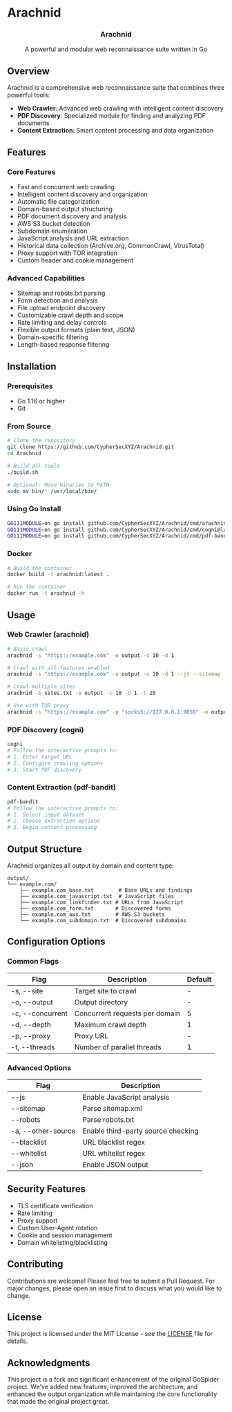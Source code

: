 # Arachnid

<p align="center">
  <h3 align="center">Arachnid</h3>
  <p align="center">A powerful and modular web reconnaissance suite written in Go</p>
</p>

## Overview

Arachnid is a comprehensive web reconnaissance suite that combines three powerful tools:
- **Web Crawler**: Advanced web crawling with intelligent content discovery
- **PDF Discovery**: Specialized module for finding and analyzing PDF documents
- **Content Extraction**: Smart content processing and data organization

## Features

### Core Features
* Fast and concurrent web crawling
* Intelligent content discovery and organization
* Automatic file categorization
* Domain-based output structuring
* PDF document discovery and analysis
* AWS S3 bucket detection
* Subdomain enumeration
* JavaScript analysis and URL extraction
* Historical data collection (Archive.org, CommonCrawl, VirusTotal)
* Proxy support with TOR integration
* Custom header and cookie management

### Advanced Capabilities
* Sitemap and robots.txt parsing
* Form detection and analysis
* File upload endpoint discovery
* Customizable crawl depth and scope
* Rate limiting and delay controls
* Flexible output formats (plain text, JSON)
* Domain-specific filtering
* Length-based response filtering

## Installation

### Prerequisites
- Go 1.16 or higher
- Git

### From Source
```bash
# Clone the repository
git clone https://github.com/CypherSecXYZ/Arachnid.git
cd Arachnid

# Build all tools
./build.sh

# Optional: Move binaries to PATH
sudo mv bin/* /usr/local/bin/
```

### Using Go Install
```bash
GO111MODULE=on go install github.com/CypherSecXYZ/Arachnid/cmd/arachnid@latest
GO111MODULE=on go install github.com/CypherSecXYZ/Arachnid/cmd/cogni@latest
GO111MODULE=on go install github.com/CypherSecXYZ/Arachnid/cmd/pdf-bandit@latest
```

### Docker
```bash
# Build the container
docker build -t arachnid:latest .

# Run the container
docker run -t arachnid -h
```

## Usage

### Web Crawler (arachnid)
```bash
# Basic crawl
arachnid -s "https://example.com" -o output -c 10 -d 1

# Crawl with all features enabled
arachnid -s "https://example.com" -o output -c 10 -d 1 --js --sitemap --robots -a

# Crawl multiple sites
arachnid -S sites.txt -o output -c 10 -d 1 -t 20

# Use with TOR proxy
arachnid -s "https://example.com" -p "socks5://127.0.0.1:9050" -o output
```

### PDF Discovery (cogni)
```bash
cogni
# Follow the interactive prompts to:
# 1. Enter target URL
# 2. Configure crawling options
# 3. Start PDF discovery
```

### Content Extraction (pdf-bandit)
```bash
pdf-bandit
# Follow the interactive prompts to:
# 1. Select input dataset
# 2. Choose extraction options
# 3. Begin content processing
```

## Output Structure

Arachnid organizes all output by domain and content type:
```
output/
└── example.com/
    ├── example.com_base.txt        # Base URLs and findings
    ├── example.com_javascript.txt  # JavaScript files
    ├── example.com_linkfinder.txt # URLs from JavaScript
    ├── example.com_form.txt       # Discovered forms
    ├── example.com_aws.txt        # AWS S3 buckets
    └── example.com_subdomain.txt  # Discovered subdomains
```

## Configuration Options

### Common Flags
| Flag | Description | Default |
|------|-------------|---------|
| -s, --site | Target site to crawl | - |
| -o, --output | Output directory | - |
| -c, --concurrent | Concurrent requests per domain | 5 |
| -d, --depth | Maximum crawl depth | 1 |
| -p, --proxy | Proxy URL | - |
| -t, --threads | Number of parallel threads | 1 |

### Advanced Options
| Flag | Description |
|------|-------------|
| --js | Enable JavaScript analysis |
| --sitemap | Parse sitemap.xml |
| --robots | Parse robots.txt |
| -a, --other-source | Enable third-party source checking |
| --blacklist | URL blacklist regex |
| --whitelist | URL whitelist regex |
| --json | Enable JSON output |

## Security Features

- TLS certificate verification
- Rate limiting
- Proxy support
- Custom User-Agent rotation
- Cookie and session management
- Domain whitelisting/blacklisting

## Contributing

Contributions are welcome! Please feel free to submit a Pull Request. For major changes, please open an issue first to discuss what you would like to change.

## License

This project is licensed under the MIT License - see the [LICENSE](LICENSE) file for details.

## Acknowledgments

This project is a fork and significant enhancement of the original GoSpider project. We've added new features, improved the architecture, and enhanced the output organization while maintaining the core functionality that made the original project great.
